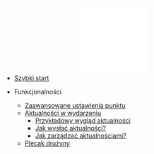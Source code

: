 <a href="/#">
  <img src="assets/logo_lets_map.svg" alt="Let's Map logo" width="150" style="display: block; margin: auto; margin-bottom: -10px;">
</a>

* [Szybki start](quick-start.md?id=szybki-start)

* Funkcjonalności
  * [Zaawansowane ustawienia punktu](features/advanced-point-settings.md?id=zaawansowane-ustawienia-punktu)
  * [Aktualności w wydarzeniu](features/notifications.md#aktualności-w-wydarzeniu)
    * [Przykładowy wygląd aktualności](features/notifications.md#przykładowy-wygląd-aktualności)
    * [Jak wysłać aktualności?](features/notifications.md#jak-wysłać-aktualności)
    * [Jak zarządzać aktualnościami?](features/notifications.md#jak-zarządzać-aktualnościami)
  * [Plecak drużyny](features/backpack.md?id=plecak-drużyny)


[//]: # (  * [Zarządzanie użytkownikami]&#40;features/users-management.md&#41;)
[//]: # (  * [Zarządzanie wydarzeniami]&#40;features/events-management.md&#41;)

[//]: # (* Poradniki)
[//]: # (  *  [Jak stworzyć pierwsze wydarzenie?]&#40;tutorials/first-event.md&#41;)
